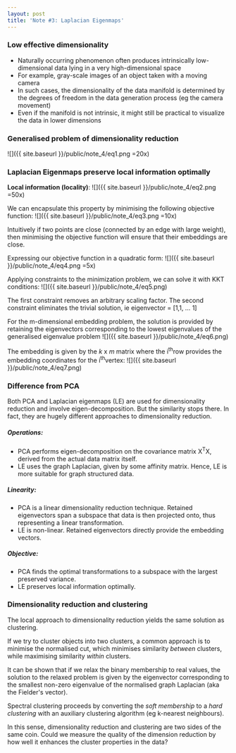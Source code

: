 ```yaml
---
layout: post
title: 'Note #3: Laplacian Eigenmaps'
---
```

### Low effective dimensionality
  * Naturally occurring phenomenon often produces intrinsically low-dimensional data lying in a very high-dimensional space
  * For example, gray-scale images of an object taken with a moving camera
  * In such cases, the dimensionality of the data manifold is determined by the degrees of freedom in the data generation process (eg the camera movement)
  * Even if the manifold is not intrinsic, it might still be practical to visualize the data in lower dimensions 

### Generalised problem of dimensionality reduction
![]({{ site.baseurl }}/public/note_4/eq1.png =20x)

### Laplacian Eigenmaps preserve local information optimally
__Local information (locality)__: 
![]({{ site.baseurl }}/public/note_4/eq2.png =50x)

We can encapsulate this property by minimising the following objective function:
![]({{ site.baseurl }}/public/note_4/eq3.png =10x)

Intuitively if two points are close (connected by an edge with large weight), then minimising the objective function will ensure that their embeddings are close.

Expressing our objective function in a quadratic form:
![]({{ site.baseurl }}/public/note_4/eq4.png =5x)

Applying constraints to the minimization problem, we can solve it with KKT conditions:
![]({{ site.baseurl }}/public/note_4/eq5.png)

The first constraint removes an arbitrary scaling factor.
The second constraint eliminates the trivial solution, ie eigenvector = [1,1, … 1]

For the m-dimensional embedding problem, the solution is provided by retaining the eigenvectors corresponding to the lowest eigenvalues of the generalised eigenvalue problem
![]({{ site.baseurl }}/public/note_4/eq6.png)

The embedding is given by the _k_ x _m_ matrix where the i<sup>th</sup>row provides the embedding coordinates for the i<sup>th</sup>vertex:
![]({{ site.baseurl }}/public/note_4/eq7.png)

### Difference from PCA
Both PCA and Laplacian eigenmaps (LE) are used for dimensionality reduction and involve eigen-decomposition. But the similarity stops there. In fact, they are hugely different approaches to dimensionality reduction.

##### Operations: 
* PCA performs eigen-decomposition on the covariance matrix X<sup>T</sup>X, derived from the actual data matrix itself.
* LE uses the graph Laplacian, given by some affinity matrix. Hence, LE is more suitable for graph structured data.

##### Linearity:
* PCA is a linear dimensionality reduction technique. Retained eigenvectors span a subspace that data is then projected onto, thus representing a linear transformation. 
* LE is non-linear. Retained eigenvectors directly provide the embedding vectors.

##### Objective:
* PCA finds the optimal transformations to a subspace with the largest preserved variance. 
* LE preserves local information optimally. 

### Dimensionality reduction and clustering
The local approach to dimensionality reduction yields the same solution as clustering.

If we try to cluster objects into two clusters, a common approach is to minimise the normalised cut, which minimises similarity _between_ clusters, while maximising similarity _within_ clusters. 

It can be shown that if we relax the binary membership to real values, the solution to the relaxed problem is given by the eigenvector corresponding to the smallest non-zero eigenvalue of the normalised graph Laplacian (aka the Fielder's vector).

Spectral clustering proceeds by converting the _soft membership_ to a _hard clustering_ with an auxiliary clustering algorithm (eg k-nearest neighbours). 

In this sense, dimensionality reduction and clustering are two sides of the same coin. Could we measure the quality of the dimension reduction by how well it enhances the cluster properties in the data? 
